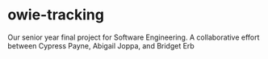 # owie-tracking
Our  senior year final project for Software Engineering. A collaborative effort between Cypress Payne, Abigail Joppa, and Bridget Erb

